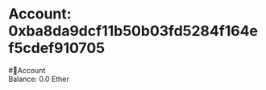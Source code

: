 
Account: 0xba8da9dcf11b50b03fd5284f164ef5cdef910705
===================================================
  
#📜Account  
Balance: 0.0 Ether